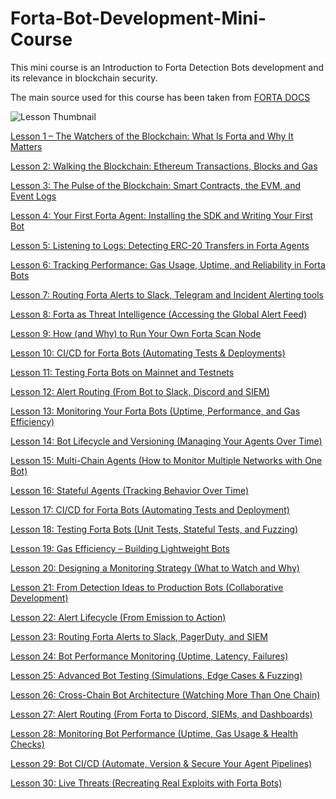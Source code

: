 # Forta-Bot-Development-Mini-Course
This mini course is an Introduction to Forta Detection Bots development and its relevance in blockchain security.

The main source used for this course has been taken from [FORTA DOCS](https://docs.forta.network/)

[]()

![Lesson Thumbnail](https://substackcdn.com/image/fetch/$s_!E2Wt!,f_auto,q_auto:good,fl_progressive:steep/https%3A%2F%2Fsubstack-post-media.s3.amazonaws.com%2Fpublic%2Fimages%2F19c5e90e-e1a0-4edd-9273-bee0ce2e6d54_1200x628.png)


[Lesson 1 – The Watchers of the Blockchain: What Is Forta and Why It Matters](https://theblockchainsecuritymonk.substack.com/p/lesson-1-the-watchers-of-the-blockchain) 

[Lesson 2: Walking the Blockchain: Ethereum Transactions, Blocks and Gas](https://theblockchainsecuritymonk.substack.com/p/lesson-2-walking-the-chain-ethereum)

[Lesson 3: The Pulse of the Blockchain: Smart Contracts, the EVM, and Event Logs](https://theblockchainsecuritymonk.substack.com/p/lesson-3-the-pulse-of-the-blockchain)

[Lesson 4: Your First Forta Agent: Installing the SDK and Writing Your First Bot](https://theblockchainsecuritymonk.substack.com/p/lesson-4-your-first-forta-agent-installing)

[Lesson 5: Listening to Logs: Detecting ERC-20 Transfers in Forta Agents](https://theblockchainsecuritymonk.substack.com/p/lesson-5-listening-to-logs-detecting)

[Lesson 6: Tracking Performance: Gas Usage, Uptime, and Reliability in Forta Bots](https://theblockchainsecuritymonk.substack.com/p/lesson-6-tracking-performance-gas)

[Lesson 7: Routing Forta Alerts to Slack, Telegram and Incident Alerting tools](https://theblockchainsecuritymonk.substack.com/p/lesson-7-routing-forta-alerts-to)

[Lesson 8: Forta as Threat Intelligence (Accessing the Global Alert Feed)](https://theblockchainsecuritymonk.substack.com/p/lesson-8-forta-as-threat-intelligence)

[Lesson 9: How (and Why) to Run Your Own Forta Scan Node](https://theblockchainsecuritymonk.substack.com/p/lesson-9-running-your-own-forta-scan)

[Lesson 10: CI/CD for Forta Bots (Automating Tests & Deployments)](https://theblockchainsecuritymonk.substack.com/p/lesson-10-cicd-for-forta-bots-automating)

[Lesson 11: Testing Forta Bots on Mainnet and Testnets](https://theblockchainsecuritymonk.substack.com/p/lesson-11-testing-forta-bots-on-mainnet)

[Lesson 12: Alert Routing (From Bot to Slack, Discord and SIEM)](https://theblockchainsecuritymonk.substack.com/p/lesson-12-alert-routing-from-bot)

[Lesson 13: Monitoring Your Forta Bots (Uptime, Performance, and Gas Efficiency)](https://theblockchainsecuritymonk.substack.com/p/lesson-13-monitoring-your-forta-bots)

[Lesson 14: Bot Lifecycle and Versioning (Managing Your Agents Over Time)](https://theblockchainsecuritymonk.substack.com/p/lesson-14-bot-lifecycle-and-versioning) 

[Lesson 15: Multi-Chain Agents (How to Monitor Multiple Networks with One Bot)](https://theblockchainsecuritymonk.substack.com/p/lesson-15-multi-chain-agents-how)

[Lesson 16: Stateful Agents (Tracking Behavior Over Time)](https://theblockchainsecuritymonk.substack.com/p/lesson-16-stateful-agents-tracking)

[Lesson 17: CI/CD for Forta Bots (Automating Tests and Deployment)](https://theblockchainsecuritymonk.substack.com/p/lesson-17-cicd-for-forta-bots-automating)

[Lesson 18: Testing Forta Bots (Unit Tests, Stateful Tests, and Fuzzing)](https://theblockchainsecuritymonk.substack.com/p/lesson-18-testing-forta-bots-unit)

[Lesson 19: Gas Efficiency – Building Lightweight Bots](https://theblockchainsecuritymonk.substack.com/p/lesson-19-gas-efficiency-building)

[Lesson 20: Designing a Monitoring Strategy (What to Watch and Why)](https://theblockchainsecuritymonk.substack.com/p/lesson-20-designing-a-monitoring)

[Lesson 21: From Detection Ideas to Production Bots (Collaborative Development)](https://theblockchainsecuritymonk.substack.com/p/lesson-21-from-detection-ideas-to)

[Lesson 22: Alert Lifecycle (From Emission to Action)](https://theblockchainsecuritymonk.substack.com/p/lesson-22-alert-lifecycle-from-emission)

[Lesson 23: Routing Forta Alerts to Slack, PagerDuty, and SIEM](https://theblockchainsecuritymonk.substack.com/p/lesson-23-routing-forta-alerts-to)

[Lesson 24: Bot Performance Monitoring (Uptime, Latency, Failures)](https://theblockchainsecuritymonk.substack.com/p/lesson-24-bot-performance-monitoring)

[Lesson 25: Advanced Bot Testing (Simulations, Edge Cases & Fuzzing)](https://theblockchainsecuritymonk.substack.com/p/lesson-25-advanced-bot-testing-simulations)

[Lesson 26: Cross-Chain Bot Architecture (Watching More Than One Chain)](https://theblockchainsecuritymonk.substack.com/p/lesson-26-cross-chain-bot-architecture)

[Lesson 27: Alert Routing (From Forta to Discord, SIEMs, and Dashboards)](https://theblockchainsecuritymonk.substack.com/p/lesson-27-alert-routing-from-forta)

[Lesson 28: Monitoring Bot Performance (Uptime, Gas Usage & Health Checks)](https://theblockchainsecuritymonk.substack.com/p/lesson-28-monitoring-bot-performance)

[Lesson 29: Bot CI/CD (Automate, Version & Secure Your Agent Pipelines)](https://theblockchainsecuritymonk.substack.com/p/lesson-29-bot-cicd-automate-version)

[Lesson 30: Live Threats (Recreating Real Exploits with Forta Bots)](https://theblockchainsecuritymonk.substack.com/p/lesson-30-live-threats-recreating)
[]()

[]()

[]()

[]()
